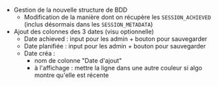  * Gestion de la nouvelle structure de BDD
   * Modification de la manière dont on récupère les `SESSION_ACHIEVED` (inclus désormais dans les `SESSION_METADATA`)
 * Ajout des colonnes des 3 dates (visu optionnelle)
   * Date achieved : input pour les admin + bouton pour sauvegarder
   * Date planifiée : input pour les admin + bouton pour sauvegarder
   * Date créa :
     * nom de colonne "Date d'ajout"
     * à l'affichage : mettre la ligne dans une autre couleur si algo montre qu'elle est récente

